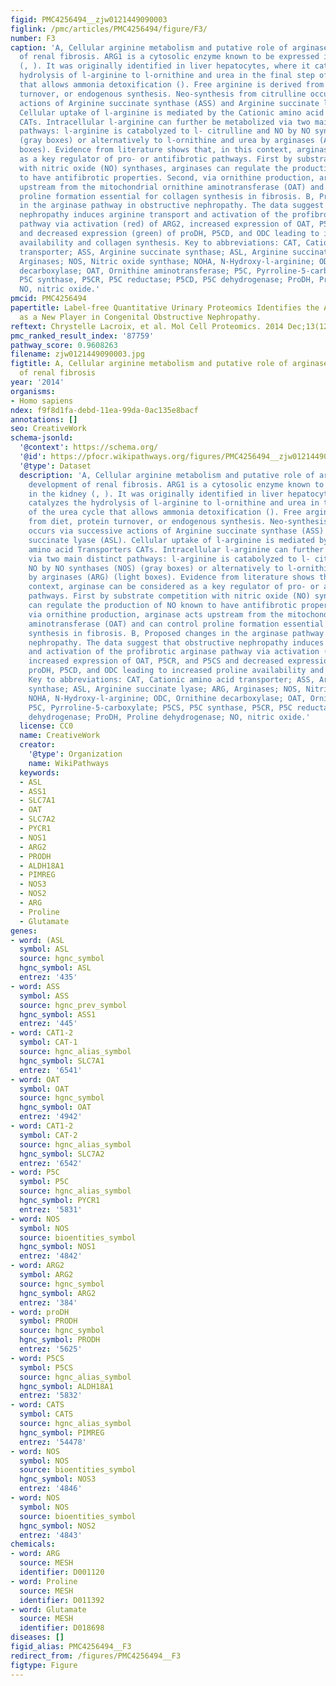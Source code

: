 ```yaml
---
figid: PMC4256494__zjw0121449090003
figlink: /pmc/articles/PMC4256494/figure/F3/
number: F3
caption: 'A, Cellular arginine metabolism and putative role of arginase in the development
  of renal fibrosis. ARG1 is a cytosolic enzyme known to be expressed in the kidney
  (, ). It was originally identified in liver hepatocytes, where it catalyzes the
  hydrolysis of l-arginine to l-ornithine and urea in the final step of the urea cycle
  that allows ammonia detoxification (). Free arginine is derived from diet, protein
  turnover, or endogenous synthesis. Neo-synthesis from citrulline occurs via successive
  actions of Arginine succinate synthase (ASS) and Arginine succinate lyase (ASL).
  Cellular uptake of l-arginine is mediated by the Cationic amino acid Transporters
  CATs. Intracellular l-arginine can further be metabolized via two main distinct
  pathways: l-arginine is catabolyzed to l- citrulline and NO by NO synthases (NOS)
  (gray boxes) or alternatively to l-ornithine and urea by arginases (ARG) (light
  boxes). Evidence from literature shows that, in this context, arginase can be considered
  as a key regulator of pro- or antifibrotic pathways. First by substrate competition
  with nitric oxide (NO) synthases, arginases can regulate the production of NO known
  to have antifibrotic properties. Second, via ornithine production, arginase acts
  upstream from the mitochondrial ornithine aminotransferase (OAT) and can control
  proline formation essential for collagen synthesis in fibrosis. B, Proposed changes
  in the arginase pathway in obstructive nephropathy. The data suggest that obstructive
  nephropathy induces arginine transport and activation of the profibrotic arginase
  pathway via activation (red) of ARG2, increased expression of OAT, P5CR, and P5CS
  and decreased expression (green) of proDH, P5CD, and ODC leading to increased proline
  availability and collagen synthesis. Key to abbreviations: CAT, Cationic amino acid
  transporter; ASS, Arginine succinate synthase; ASL, Arginine succinate lyase; ARG,
  Arginases; NOS, Nitric oxide synthase; NOHA, N-Hydroxy-l-arginine; ODC, Ornithine
  decarboxylase; OAT, Ornithine aminotransferase; P5C, Pyrroline-5-carboxylate; P5CS,
  P5C synthase, P5CR, P5C reductase; P5CD, P5C dehydrogenase; ProDH, Proline dehydrogenase;
  NO, nitric oxide.'
pmcid: PMC4256494
papertitle: Label-free Quantitative Urinary Proteomics Identifies the Arginase Pathway
  as a New Player in Congenital Obstructive Nephropathy.
reftext: Chrystelle Lacroix, et al. Mol Cell Proteomics. 2014 Dec;13(12):3421-3434.
pmc_ranked_result_index: '87759'
pathway_score: 0.9608263
filename: zjw0121449090003.jpg
figtitle: A, Cellular arginine metabolism and putative role of arginase in the development
  of renal fibrosis
year: '2014'
organisms:
- Homo sapiens
ndex: f9f8d1fa-debd-11ea-99da-0ac135e8bacf
annotations: []
seo: CreativeWork
schema-jsonld:
  '@context': https://schema.org/
  '@id': https://pfocr.wikipathways.org/figures/PMC4256494__zjw0121449090003.html
  '@type': Dataset
  description: 'A, Cellular arginine metabolism and putative role of arginase in the
    development of renal fibrosis. ARG1 is a cytosolic enzyme known to be expressed
    in the kidney (, ). It was originally identified in liver hepatocytes, where it
    catalyzes the hydrolysis of l-arginine to l-ornithine and urea in the final step
    of the urea cycle that allows ammonia detoxification (). Free arginine is derived
    from diet, protein turnover, or endogenous synthesis. Neo-synthesis from citrulline
    occurs via successive actions of Arginine succinate synthase (ASS) and Arginine
    succinate lyase (ASL). Cellular uptake of l-arginine is mediated by the Cationic
    amino acid Transporters CATs. Intracellular l-arginine can further be metabolized
    via two main distinct pathways: l-arginine is catabolyzed to l- citrulline and
    NO by NO synthases (NOS) (gray boxes) or alternatively to l-ornithine and urea
    by arginases (ARG) (light boxes). Evidence from literature shows that, in this
    context, arginase can be considered as a key regulator of pro- or antifibrotic
    pathways. First by substrate competition with nitric oxide (NO) synthases, arginases
    can regulate the production of NO known to have antifibrotic properties. Second,
    via ornithine production, arginase acts upstream from the mitochondrial ornithine
    aminotransferase (OAT) and can control proline formation essential for collagen
    synthesis in fibrosis. B, Proposed changes in the arginase pathway in obstructive
    nephropathy. The data suggest that obstructive nephropathy induces arginine transport
    and activation of the profibrotic arginase pathway via activation (red) of ARG2,
    increased expression of OAT, P5CR, and P5CS and decreased expression (green) of
    proDH, P5CD, and ODC leading to increased proline availability and collagen synthesis.
    Key to abbreviations: CAT, Cationic amino acid transporter; ASS, Arginine succinate
    synthase; ASL, Arginine succinate lyase; ARG, Arginases; NOS, Nitric oxide synthase;
    NOHA, N-Hydroxy-l-arginine; ODC, Ornithine decarboxylase; OAT, Ornithine aminotransferase;
    P5C, Pyrroline-5-carboxylate; P5CS, P5C synthase, P5CR, P5C reductase; P5CD, P5C
    dehydrogenase; ProDH, Proline dehydrogenase; NO, nitric oxide.'
  license: CC0
  name: CreativeWork
  creator:
    '@type': Organization
    name: WikiPathways
  keywords:
  - ASL
  - ASS1
  - SLC7A1
  - OAT
  - SLC7A2
  - PYCR1
  - NOS1
  - ARG2
  - PRODH
  - ALDH18A1
  - PIMREG
  - NOS3
  - NOS2
  - ARG
  - Proline
  - Glutamate
genes:
- word: (ASL
  symbol: ASL
  source: hgnc_symbol
  hgnc_symbol: ASL
  entrez: '435'
- word: ASS
  symbol: ASS
  source: hgnc_prev_symbol
  hgnc_symbol: ASS1
  entrez: '445'
- word: CAT1-2
  symbol: CAT-1
  source: hgnc_alias_symbol
  hgnc_symbol: SLC7A1
  entrez: '6541'
- word: OAT
  symbol: OAT
  source: hgnc_symbol
  hgnc_symbol: OAT
  entrez: '4942'
- word: CAT1-2
  symbol: CAT-2
  source: hgnc_alias_symbol
  hgnc_symbol: SLC7A2
  entrez: '6542'
- word: P5C
  symbol: P5C
  source: hgnc_alias_symbol
  hgnc_symbol: PYCR1
  entrez: '5831'
- word: NOS
  symbol: NOS
  source: bioentities_symbol
  hgnc_symbol: NOS1
  entrez: '4842'
- word: ARG2
  symbol: ARG2
  source: hgnc_symbol
  hgnc_symbol: ARG2
  entrez: '384'
- word: proDH
  symbol: PRODH
  source: hgnc_symbol
  hgnc_symbol: PRODH
  entrez: '5625'
- word: P5CS
  symbol: P5CS
  source: hgnc_alias_symbol
  hgnc_symbol: ALDH18A1
  entrez: '5832'
- word: CATS
  symbol: CATS
  source: hgnc_alias_symbol
  hgnc_symbol: PIMREG
  entrez: '54478'
- word: NOS
  symbol: NOS
  source: bioentities_symbol
  hgnc_symbol: NOS3
  entrez: '4846'
- word: NOS
  symbol: NOS
  source: bioentities_symbol
  hgnc_symbol: NOS2
  entrez: '4843'
chemicals:
- word: ARG
  source: MESH
  identifier: D001120
- word: Proline
  source: MESH
  identifier: D011392
- word: Glutamate
  source: MESH
  identifier: D018698
diseases: []
figid_alias: PMC4256494__F3
redirect_from: /figures/PMC4256494__F3
figtype: Figure
---
```

